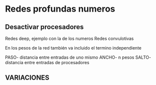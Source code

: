 # Redes profundas numeros

## Desactivar procesadores

Redes deep, ejemplo con la de los numeros
Redes convulotivas

En los pesos de la red también va incluido el termino independiente

PASO- distancia entre entradas de uno mismo
ANCHO- n pesos
SALTO- distancia entre entradas de procesadores

## VARIACIONES
